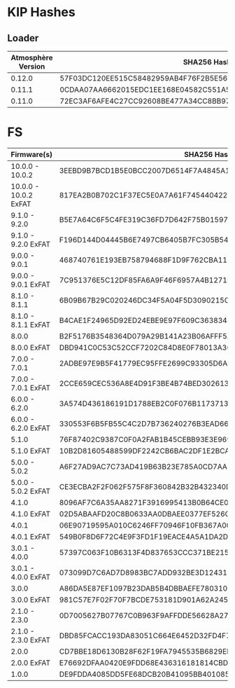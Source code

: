 # KIP Hashes

## Loader

| Atmosphère Version | SHA256 Hash                                                      |
|--------------------|------------------------------------------------------------------|
| 0.12.0             | 57F03DC120EE515C58482959AB4F76F2B5E56467A377D9576A8BDBE22E3CA2EA |
| 0.11.1             | 0CDAA07AA6662015EDC1EE168E04582C551A52BACAFA4E8A5D34B88BA6B7BB6C |
| 0.11.0             | 72EC3AF6AFE4C27CC92608BE477A34CC8BB97F475AE6521353C40777DC3D3B40 |

# FS

| Firmware(s)           | SHA256 Hash                                                      | 
|-----------------------|------------------------------------------------------------------|
| 10.0.0 - 10.0.2       | 3EEBD9B7BCD1B5E0BCC2007D6514F7A4845A1F42AAD795573FD2865DADE1C5E0 |
| 10.0.0 - 10.0.2 ExFAT | 817EA2B0B702C1F37EC5E0A7A61F745440422037DAA3537CEF4E856C40273F78 |
| 9.1.0 - 9.2.0         | B5E7A64C6F5C4FE319C36FD7D642F75B0159771671F73082448ACE30BD6BAE89 |
| 9.1.0 - 9.2.0 ExFAT   | F196D144D04445B6E7497CB6405B7FC305B54F961024BF432575296E4D52BC99 |
| 9.0.0 - 9.0.1         | 468740761E193EB758794688F1D9F762CBA1185ADDAD4EC3C479EC8FBFEC31DD |
| 9.0.0 - 9.0.1 ExFAT   | 7C951376E5C12DF85FA6A9F46F6957A4B1271C1F8201B99735D8DF152E7913F1 |
| 8.1.0 - 8.1.1         | 6B09B67B29C020246DC34F5A04F5D3090215C46F37BD079442977A85B8243BA5 |
| 8.1.0 - 8.1.1 ExFAT   | B4CAE1F24965D92ED24EBE9E97F609C363834471BF18CA375CB6A1DEB77755EA |
| 8.0.0                 | B2F5176B3548364D079A29B141A23B06AFFF5A98055576D5F337A621C0233CE3 |
| 8.0.0 ExFAT           | DBD941C0C53C52CCF7202C84D8E0F78013A3684D8AB5D128096674A8F7755B3D |
| 7.0.0 - 7.0.1         | 2ADBE97E9B5F41779EC95FFE2699C93305D6A69D465CF597D67465CD69BACCE8 |
| 7.0.0 - 7.0.1 ExFAT   | 2CCE659CEC536A8E4D91F3BE4B74BED302613F1E442581FD863708E39112DB50 |
| 6.0.0 - 6.2.0         | 3A574D436186191D1788EB2C0F076B11737132EBB1484CF906B6A8EB3B1BF459 |
| 6.0.0 - 6.2.0 ExFAT   | 330553F6B5FB55C4C2D7B736240276B3EAD664DA79826FA936F99803B6C28F3B |
| 5.1.0                 | 76F87402C9387C0F0A2FAB1B45CEBB93E3E9695C7CFD390F00509B1204101C24 |
| 5.1.0 ExFAT           | 10B2D81605488599DF2242CB6BAC2DF1E2BCAB3BC19DC5CD63DB6FAEC0947097 |
| 5.0.0 - 5.0.2         | A6F27AD9AC7C73AD419B63B23E785A0CD7AA9DC1A63C57D10049423DE7B77E2C |
| 5.0.0 - 5.0.2 ExFAT   | CE3ECBA2F2F062F575F8F360842B32B432340DD2C7590CDEFC03E51B844AE805 |
| 4.1.0                 | 8096AF7C6A35AA8271F3916995413B0B64CE03BD9BBFEB26F2B3E01C5427C69E |
| 4.1.0 ExFAT           | 02D5ABAAFD20C8B0633AA0DBAEE0377EF526CE6AD2AC6F2CAD7180CE69E74311 |
| 4.0.1                 | 06E90719595A010C6246FF70946F10FB367A00BBD8B7D8D1F25CCE0B458D7E89 |
| 4.0.1 ExFAT           | 549B0F8D6F72C4E9F3FD1F19EACE4A5A1DA2D5C393F74224F8BC09DE4AAA4217 |
| 3.0.1 - 4.0.0         | 57397C063F10B6313F4D837653CCC371BE2158BF6DD889326648D5C83D50CECF |
| 3.0.1 - 4.0.0 ExFAT   | 073099D7C6AD7D8983BC7ADD932BE3D1243193792E0920955DBC17F5794FDE28 |
| 3.0.0                 | A86DA5E87EF1097B23DAB5B4DBBAEFE780310AE643D319D6A7A149B9688651A5 |
| 3.0.0 ExFAT           | 981C57E7F02F70F7BCDE753181D901A62A2452B04F5C5FB86500A2172CC44641 |
| 2.1.0 - 2.3.0         | 0D7005627B07767C0B963F9AFFDDE56628A27116CFC4D8B2AF42BDEEBF97205B |
| 2.1.0 - 2.3.0 ExFAT   | DBD85FCACC193DA83051C664E6452D32FD4F7922E5E29A281695B578347F8161 |
| 2.0.0                 | CD7BBE18D6130B28F62F19FA7945535B6829EFE64EF4AAF0DF8DA19885FE4A9A |
| 2.0.0 ExFAT           | E76692DFAA0420E9FDD68E436316181814CBD72E915E153174332C6BEAA41FC3 |
| 1.0.0                 | DE9FDDA4085DD5FE68DCB20B41095BB4010856AF280201552F38273B44CECD6F |

